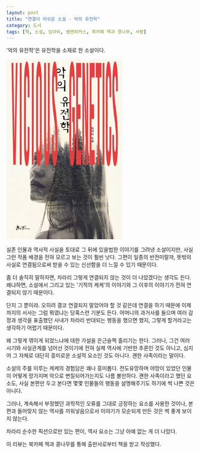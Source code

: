 ```yaml
---
layout: post
title: "연결이 아쉬운 소설 - 악의 유전학"
category: 도서
tags: [책, 소설, 임야비, 쌤앤파커스, 북카페 책과 콩나무, 서평]
---
```


'악의 유전학'은
유전학을 소재로 한 소설이다.

![표지](/images/book/vicious-genetics-book-h480.jpg)

실존 인물과 역사적 사실을 토대로
그 뒤에 있을법한 이야기를 그려낸 소설이지만,
사실 그런 작품 배경을 전혀 모르고 보는 것이 훨씬 낫다.
그편이 일종의 반전미랄까, 뜻밖의 사실로 연결됨으로써 받을 수 있는 신선함을 더 느낄 수 있기 때문이다.

좀 더 솔직히 말하자면, 차라리 그렇게 연결되지 않는 것이 더 나았겠다는 생각도 든다.
왜냐하면, 소설에서 그리고 있는 '기적의 케케'의 이야기와
그 이후의 이야기가 전혀 연결되지 않기 때문이다.

단지 그 뿐이랴.
오히려 결코 연결되지 말았어야 할 것 같은데 연결을 하기 때문에
이제까지의 서사는 그럼 뭐였냐는 당혹스런 기분도 든다.
어머니의 과거사를 들으며 여러 감정과 생각을 표출했던 사내가
차라리 반대되는 행동을 했으면 했지, 그렇게 할거라고는 생각하기 어렵기 때문이다.

왜 그렇게 엮이게 되었느냐에 대한 가설을 은근슬쩍 흘리기는 한다.
그러나, 그건 여러 시기와 사실관계를 넘어선 것이기에
전혀 실제 역사에 기반한 추론인 것도 아니고,
심지어 그 자체로 대단히 흥미로운 소설적 요소인 것도 아니다.
괜한 사족이라는 말이다.

소설의 주를 이루는 케케의 경험담은 꽤나 흥미롭다.
전도유망하며 야망이 있었던 인물이 어떻게 망가지며 악으로 변질되어가는지도 나름 볼만하다.
괜한 사족이라고 했던 요소도, 사실 본편만 두고 본다면
몇몇 인물들의 행동을 설명해주기도 하기에 썩 나쁜 것은 아니다.

그러나, 계속해서 부정했던 과학적인 오류를 그대로 긍정하는 요소를 사용한 것이나,
본편과 들어맞지 않는 역사를 끼워넣음으로서
이야기가 모순되게 만든 것은 썩 좋게 보이지 않는다.

차라리 순수한 픽션으로만 있는 편이,
역사 요소는 그냥 아예 없는 게 더 나았다.



<div class="im im-info">
이 리뷰는 북카페 책과 콩나무를 통해 출판사로부터 책을 받고 작성했다.
</div>

